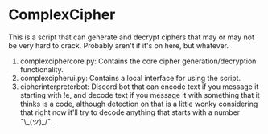 # ComplexCipher
This is a script that can generate and decrypt ciphers that may or may not be very hard to crack. Probably aren't if it's on here, but whatever.

1. complexciphercore.py: Contains the core cipher generation/decryption functionality.
2. complexcipherui.py: Contains a local interface for using the script.
3. cipherinterpreterbot: Discord bot that can encode text if you message it starting with !e, and decode text if you message it with something that it thinks is a code, although detection on that is a little wonky considering that right now it'll try to decode anything that starts with a number ¯\\\_(ツ)_/¯.
